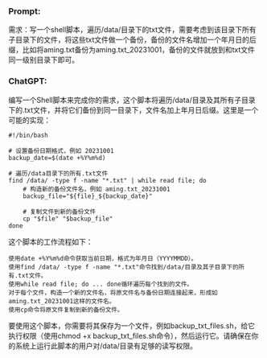 ### Prompt:
 需求：写一个shell脚本，遍历/data/目录下的txt文件，需要考虑到该目录下所有子目录下的文件，将这些txt文件做一个备份，备份的文件名增加一个年月日的后缀，比如将aming.txt备份为aming.txt_20231001，备份的文件就放到和txt文件同一级别目录下即可。

### ChatGPT:
编写一个Shell脚本来完成你的需求，这个脚本将遍历/data/目录及其所有子目录下的.txt文件，并将它们备份到同一目录下，文件名加上年月日后缀。这里是一个可能的实现：

```
#!/bin/bash

# 设置备份日期格式，例如 20231001
backup_date=$(date +%Y%m%d)

# 遍历/data目录下的所有.txt文件
find /data/ -type f -name "*.txt" | while read file; do
    # 构造新的备份文件名，例如 aming.txt_20231001
    backup_file="${file}_${backup_date}"

    # 复制文件到新的备份文件
    cp "$file" "$backup_file"
done
```

这个脚本的工作流程如下：

    使用date +%Y%m%d命令获取当前日期，格式为年月日（YYYYMMDD）。
    使用find /data/ -type f -name "*.txt"命令找到/data/目录及其子目录下的所有.txt文件。
    使用while read file; do ... done循环遍历每个找到的文件。
    对于每个文件，构造一个新的文件名，将原文件名与备份日期连接起来，形成如aming.txt_20231001这样的文件名。
    使用cp命令将原文件复制到新的备份文件。

要使用这个脚本，你需要将其保存为一个文件，例如backup_txt_files.sh，给它执行权限（使用chmod +x backup_txt_files.sh命令），然后运行它。请确保在你的系统上运行此脚本的用户对/data/目录有足够的读写权限。
